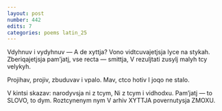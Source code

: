 ```yaml
---
layout: post
number: 442
edits: 7
categories: poems latin_25
---
```


Vdyhnuv i vydyhnuv —
A de xyttja?
Vono vidtcuvajetjsja lyce na stykah.
Zberiqajetjsja pamʼjatj, vse recta — smittja,
V rezuljtati zusylj malyh tcy velykyh.

Projihav, projiv, zbuduvav i vpalo.
Mav, ctco hotiv
I joqo ne stalo.

V kintsi skazav: narodyvsja ni z tcym,
Ni z tcym i vidhodxu.
Pamʼjatj — to SLOVO, to dym.
Roztcynenym nym
V arhiv XYTTJA povernutysja ZMOXU.
